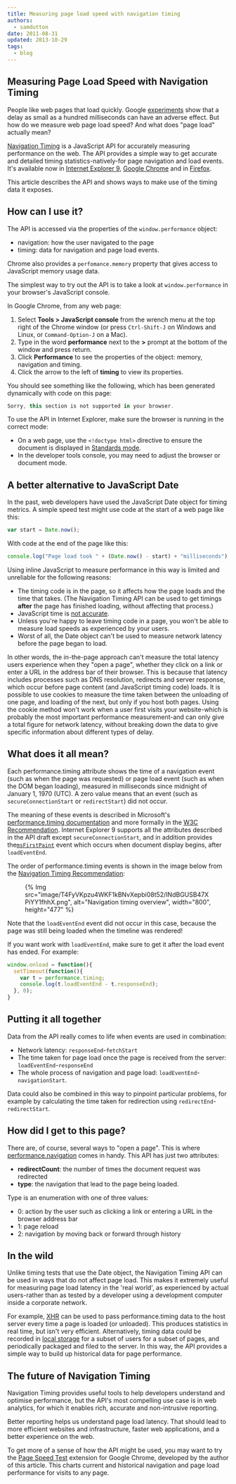 ```yaml
---
title: Measuring page load speed with navigation timing
authors:
  - samdutton
date: 2011-08-31
updated: 2013-10-29
tags:
  - blog
---
```


## Measuring Page Load Speed with Navigation Timing


People like web pages that load quickly. Google [experiments](http://googleresearch.blogspot.com/2009/06/speed-matters.html) show that a delay as small as a hundred milliseconds can have an adverse effect. But how do we measure web page load speed? And what does "page load" actually mean?

[Navigation Timing](http://www.w3.org/TR/navigation-timing/) is a JavaScript API for accurately measuring performance on the web. The API provides a simple way to get accurate and detailed timing statistics-natively-for page navigation and load events.  It's available now in [Internet Explorer 9](http://msdn.microsoft.com/en-us/library/ie/hh673552(v=vs.85).aspx), [Google Chrome](http://www.google.com/chrome) and in [Firefox](http://www.mozilla.org/en-US/firefox/).

This article describes the API and shows ways to make use of the timing data it exposes.

## How can I use it?

The API is accessed via the properties of the `window.performance` object:

- navigation: how the user navigated to the page
- timing: data for navigation and page load events.

Chrome also provides a `perfomance.memory` property that gives access to JavaScript memory usage data.

The simplest way to try out the API is to take a look at `window.performance` in your browser's JavaScript console.

In Google Chrome, from any web page:

1. Select __Tools > JavaScript console__ from the wrench menu at the top right of the Chrome window (or press `Ctrl-Shift-J` on Windows and Linux, or `Command-Option-J` on a Mac).
1. Type in the word __performance__ next to the __>__ prompt at the bottom of the window and press return.
1. Click __Performance__ to see the properties of the object: memory, navigation and timing.
1. Click the arrow to the left of __timing__ to view its properties.

You should see something like the following, which has been generated dynamically with code on this page:

```js
Sorry, this section is not supported in your browser.
```

To use the API in Internet Explorer, make sure the browser is running in the correct mode:

- On a web page, use the `<!doctype html>` directive to ensure the document is displayed in [Standards mode](http://msdn.microsoft.com/library/cc288325).
- In the developer tools console, you may need to adjust the browser or document mode.

## A better alternative to JavaScript Date

In the past, web developers have used the JavaScript Date object for timing metrics. A simple speed test might use code at the start of a web page like this:

```js
var start = Date.now();
```

With code at the end of the page like this:

```js
console.log("Page load took " + (Date.now() - start) + "milliseconds");
```

Using inline JavaScript to measure performance in this way is limited and unreliable for the following reasons:

- The timing code is in the page, so it affects how the page loads and the time that takes. (The Navigation Timing API can be used to get timings __after__ the page has finished loading, without affecting that process.)
- JavaScript time is [not accurate](http://ejohn.org/blog/accuracy-of-javascript-time/).
- Unless you're happy to leave timing code in a page, you won't be able to measure load speeds as experienced by your users.
- Worst of all, the Date object can't be used to measure network latency before the page began to load.

In other words, the in-the-page approach can't measure the total latency users experience when they "open a page", whether they click on a link or enter a URL in the address bar of their browser. This is because that latency includes processes such as DNS resolution, redirects and server response, which occur before page content (and JavaScript timing code) loads. It is possible to use cookies to measure the time taken between the unloading of one page, and loading of the next, but only if you host both pages. Using the cookie method won't work when a user first visits your website-which is probably the most important performance measurement-and can only give a total figure for network latency, without breaking down the data to give specific information about different types of delay.

## What does it all mean?

Each performance.timing attribute shows the time of a navigation event (such as when the page was requested) or page load event (such as when the DOM began loading), measured in milliseconds since midnight of January 1, 1970 (UTC). A zero value means that an event (such as `secureConnectionStart` or `redirectStart`) did not occur.

The meaning of these events is described in Microsoft's [performance.timing documentation](http://msdn.microsoft.com/library/ff975075) and more formally in the [W3C Recommendation](http://www.w3.org/TR/navigation-timing/#sec-navigation-timing-interface). Internet Explorer 9 supports all the attributes described in the API draft except `secureConnectionStart`, and in addition provides the[`msFirstPaint`](http://msdn.microsoft.com/library/ff974719) event which occurs when document display begins, after `loadEventEnd`.

The order of performance.timing events is shown in the image below from the [Navigation Timing Recommendation](http://www.w3.org/TR/navigation-timing/#processing-model):

<figure>
{% Img src="image/T4FyVKpzu4WKF1kBNvXepbi08t52/INdBGUSB47XPiYY1fhhX.png", alt="Navigation timing overview", width="800", height="477" %}
</figure>

Note that the `loadEventEnd` event did not occur in this case, because the page was still being loaded when the timeline was rendered!

If you want work with `loadEventEnd`, make sure to get it after the load event has ended. For example:

```js
window.onload = function(){
  setTimeout(function(){
    var t = performance.timing;
    console.log(t.loadEventEnd - t.responseEnd);
  }, 0);
}
```

## Putting it all together

Data from the API really comes to life when events are used in combination:

- Network latency: `responseEnd`-`fetchStart`
- The time taken for page load once the page is received from the server: `loadEventEnd`-`responseEnd`
- The whole process of navigation and page load: `loadEventEnd`-`navigationStart`.

Data could also be combined in this way to pinpoint particular problems, for example by calculating the time taken for redirection using `redirectEnd`-`redirectStart`.

## How did I get to this page?

There are, of course, several ways to "open a page". This is where [performance.navigation](http://www.w3.org/TR/navigation-timing/#sec-navigation-info-interface) comes in handy. This API has just two attributes:

- **redirectCount**: the number of times the document request was redirected
- **type**: the navigation that lead to the page being loaded.

Type is an enumeration with one of three values: 

- 0: action by the user such as clicking a link or entering a URL in the browser address bar
- 1: page reload
- 2: navigation by moving back or forward through history

## In the wild

Unlike timing tests that use the Date object, the Navigation Timing API can be used in ways that do not affect page load. This makes it extremely useful for measuring page load latency in the 'real world', as experienced by actual users-rather than as tested by a developer using a development computer inside a corporate network.

For example, [XHR](http://www.w3schools.com/ajax/ajax_xmlhttprequest_create.asp) can be used to pass performance.timing data to the host server every time a page is loaded (or unloaded). This produces statistics in real time, but isn't very efficient. Alternatively, timing data could be recorded in [local storage](http://diveintohtml5.info/storage.html) for a subset of users for a subset of pages, and periodically packaged and filed to the server. In this way, the API provides a simple way to build up historical data for page performance.

## The future of Navigation Timing

Navigation Timing provides useful tools to help developers understand and optimise performance, but the API's most compelling use case is in web analytics, for which it enables rich, accurate and non-intrusive reporting.

Better reporting helps us understand page load latency. That should lead to more efficient websites and infrastructure, faster web applications, and a better experience on the web.

To get more of a sense of how the API might be used, you may want to try the [Page Speed Test](https://chrome.google.com/webstore/detail/page-speed-test/lgmnmdkkghdeagbghognjbjijpnckcid) extension for Google Chrome, developed by the author of this article. This charts current and historical navigation and page load performance for visits to any page.

